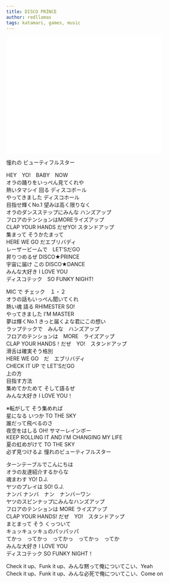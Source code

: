 ```yaml
---
title: DISCO PRINCE
author: redllamas
tags: katamari, games, music
---
```


<iframe width="420" height="315" src="//www.youtube.com/embed/z80KBGrH3xM" frameborder="0" allowfullscreen></iframe>

憧れの ビューティフルスター

HEY　YO!　BABY　NOW  
オラの踊りをいっぺん見てくれや  
熱いタマシイ 回る ディスコボール  
やってきました ディスコホール  
目指せ輝くNo.1 望みは高く限りなく  
オラのダンスステップにみんな ハンズアップ  
フロアのテンションはMOREライズアップ  
CLAP YOUR HANDS だぜYO! スタンドアップ  
集まって そうかたまって  
HERE WE GO だエブリバディ  
レーザービームで　LET'SだGO  
昇りつめるぜ DISCO★PRINCE  
宇宙に届け この DISCO★DANCE  
みんな大好き I LOVE YOU  
ディスコテック　SO FUNKY NIGHT!  

MIC で チェック　１・２  
オラの話もいっぺん聞いてくれ  
熱い魂 語る RHIMESTER SO!  
やってきました I\'M MASTER  
夢は輝くNo.1 きっと届くよな君にこの想い  
ラップテックで　みんな　ハンズアップ  
フロアのテンションは　MORE　ライズアップ  
CLAP YOUR HANDS！だぜ　YO!　スタンドアップ  
滑舌は確実そう格別  
HERE WE GO　だ　エブリバディ  
CHECK IT UP で LET'SだGO  
上の方  
目指す方法  
集めてかためて そして語るぜ  
みんな大好き I LOVE YOU！  

※転がして そう集めれば  
星になる いつか TO THE SKY  
誰だって飛べるのさ  
夜空をはしる OH! サマーレインボー  
KEEP ROLLING IT AND I'M CHANGING MY LIFE  
夏の虹めがけて TO THE SKY  
必ず見つけるよ 憧れのビューティフルスター  

ターンテーブルでこんにちは  
オラの友達紹介するからな  
魂まわす YO! D.J.  
ヤツのプレイは SO! G.J.  
ナンバ ナンバ　ナン　ナンバーワン  
ヤツのスピンナップにみんなハンズアップ  
フロアのテンションは MORE ライズアップ  
CLAP YOUR HANDS! だぜ　YO!　スタンドアップ  
まとまって そう くっついて  
キュッキュッキュのパッパッパ  
てかっ　ってかっ　ってかっ　ってかっ　ってか  
みんな大好き I LOVE YOU  
ディスコテック SO FUNKY NIGHT！  

Check it up、Funk it up、みんな黙って俺についてこい、Yeah  
Check it up、Funk it up、みんな必死で俺についてこい、Come on  
